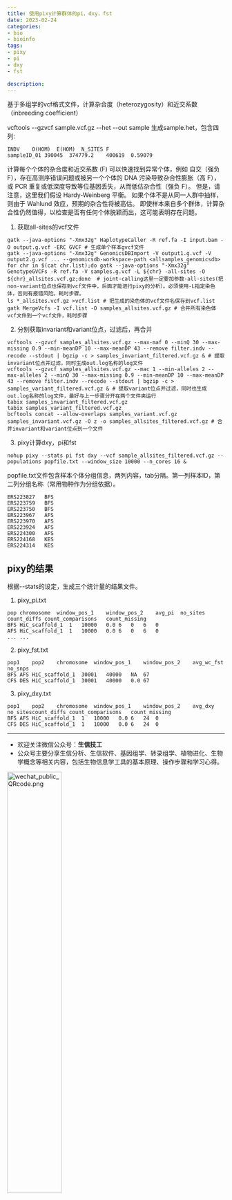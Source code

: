 ```yaml
---
title: 使用pixy计算群体的pi，dxy，fst
date: 2023-02-24
categories:
- bio
- bioinfo
tags:
- pixy
- pi
- dxy
- fst

description: 
---
```


<div align="middle"><music URL></div>

基于多组学的vcf格式文件，计算杂合度（heterozygosity）和近交系数（inbreeding coefficient）

vcftools --gzvcf sample.vcf.gz --het --out sample
生成sample.het，包含四列:

```
INDV	O(HOM)	E(HOM)	N_SITES	F
sampleID_01	390045	374779.2	400619	0.59079
```

计算每个个体的杂合度和近交系数 (F) 可以快速找到异常个体，例如 自交（强负 F），存在高测序错误问题或被另一个个体的 DNA 污染导致杂合性膨胀（高 F），或 PCR 重复或低深度导致等位基因丢失，从而低估杂合性（强负 F）。 但是，请注意，这里我们假设 Hardy-Weinberg 平衡。 如果个体不是从同一人群中抽样，则由于 Wahlund 效应，预期的杂合性将被高估。 即使样本来自多个群体，计算杂合性仍然值得，以检查是否有任何个体脱颖而出，这可能表明存在问题。


1. 获取all-sites的vcf文件
```
gatk --java-options "-Xmx32g" HaplotypeCaller -R ref.fa -I input.bam -O output.g.vcf -ERC GVCF # 生成单个样本gvcf文件
gatk --java-options "-Xmx32g" GenomicsDBImport -V output1.g.vcf -V output2.g.vcf ... --genomicsdb-workspace-path <allsamples_genomicsdb>
for chr in $(cat chr.list);do gatk --java-options "-Xmx32g" GenotypeGVCFs -R ref.fa -V samples.g.vcf -L ${chr} -all-sites -O ${chr}_allsites.vcf.gz;done  # joint-calling这里一定要加参数-all-sites(把non-variant位点也保存到vcf文件中，后面才能进行pixy的分析）。必须使用-L指定染色体，否则有报错风险。耗时步骤。
ls *_allsites.vcf.gz >vcf.list # 把生成的染色体的vcf文件名保存到vcf.list
gatk MergeVcfs -I vcf.list -O samples_allsites.vcf.gz # 合并所有染色体vcf文件到一个vcf文件，耗时步骤
```

2. 分别获取invariant和variant位点，过滤后，再合并
```
vcftools --gzvcf samples_allsites.vcf.gz --max-maf 0 --minQ 30 --max-missing 0.9 --min-meanDP 10 --max-meanDP 43 --remove filter.indv --recode --stdout | bgzip -c > samples_invariant_filtered.vcf.gz & # 提取invariant位点并过滤，同时生成out.log名称的log文件
vcftools --gzvcf samples_allsites.vcf.gz --mac 1 --min-alleles 2 --max-alleles 2 --minQ 30 --max-missing 0.9 --min-meanDP 10 --max-meanDP 43 --remove filter.indv --recode --stdout | bgzip -c > samples_variant_filtered.vcf.gz & # 提取variant位点并过滤，同时也生成out.log名称的log文件，最好与上一步骤分开在两个文件夹运行
tabix samples_invariant_filtered.vcf.gz
tabix samples_variant_filtered.vcf.gz
bcftools concat --allow-overlaps samples_variant.vcf.gz samples_invariant.vcf.gz -O z -o samples_allsites_filtered.vcf.gz # 合并invariant和variant位点到一个文件
```

3. pixy计算dxy，pi和fst

`nohup pixy --stats pi fst dxy --vcf sample_allsites_filtered.vcf.gz --populations popfile.txt --window_size 10000 --n_cores 16 &`

popfile.txt文件包含样本个体分组信息，两列内容，tab分隔。第一列样本ID，第二列分组名称（常用物种作为分组依据）。

```
ERS223827   BFS
ERS223759   BFS
ERS223750   BFS
ERS223967   AFS
ERS223970   AFS
ERS223924   AFS
ERS224300   AFS
ERS224168   KES
ERS224314   KES
```

## pixy的结果
根据--stats的设定，生成三个统计量的结果文件。

1. pixy_pi.txt
```
pop	chromosome	window_pos_1	window_pos_2	avg_pi	no_sites	count_diffs	count_comparisons	count_missing
BFS	HiC_scaffold_1	1	10000	0.0	6	0	6	0
AFS	HiC_scaffold_1	1	10000	0.0	6	0	6	0
... ...
```

2. pixy_fst.txt
```
pop1	pop2	chromosome	window_pos_1	window_pos_2	avg_wc_fst	no_snps
BFS	AFS	HiC_scaffold_1	30001	40000	NA	67
CFS	DES	HiC_scaffold_1	30001	40000	0.0	67
```

3. pixy_dxy.txt
```
pop1	pop2	chromosome	window_pos_1	window_pos_2	avg_dxy	no_sitescount_diffs	count_comparisons	count_missing
BFS	AFS	HiC_scaffold_1	1	10000	0.0	6	24	0
CFS	DES	HiC_scaffold_1	1	10000	0.0	6	24	0
```



-------

- 欢迎关注微信公众号：**生信技工**
- 公众号主要分享生信分析、生信软件、基因组学、转录组学、植物进化、生物学概念等相关内容，包括生物信息学工具的基本原理、操作步骤和学习心得。

<img src="https://github.com/yanzhongsino/yanzhongsino.github.io/blob/hexo/source/wechat/Wechat_public_qrcode.jpg?raw=true" width=50% title="wechat_public_QRcode.png" align=center/>